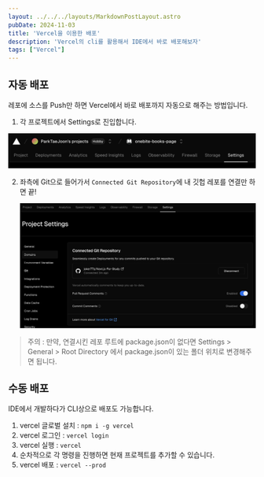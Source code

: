 ```yaml
---
layout: ../../../layouts/MarkdownPostLayout.astro
pubDate: 2024-11-03
title: 'Vercel을 이용한 배포'
description: 'Vercel의 cli를 활용해서 IDE에서 바로 배포해보자'
tags: ["Vercel"]
---
```




## 자동 배포

레포에 소스를 Push만 하면 Vercel에서 바로 배포까지 자동으로 해주는 방법입니다.

1. 각 프로젝트에서 Settings로 진입합니다.

![image-20241103123623743](../images/image-20241103123623743.png)



2. 좌측에 Git으로 들어가서 `Connected Git Repository`에 내 깃헙 레포를 연결만 하면 끝!

   ![image-20241103124205775](../images/image-20241103124205775.png)



> 주의 : 만약, 연결시킨 레포 루트에 package.json이 없다면 Settings > General > Root Directory 에서 package.json이 있는 폴더 위치로 변경해주면 됩니다.



## 수동 배포

IDE에서 개발하다가 CLI상으로 배포도 가능합니다.

1. vercel 글로벌 설치 : `npm i -g vercel`
2. vercel 로그인 : `vercel login`
3. vercel 실행 : `vercel`
4. 순차적으로 각 명령을 진행하면 현재 프로젝트를 추가할 수 있습니다.
5. vercel 배포 : `vercel --prod`
